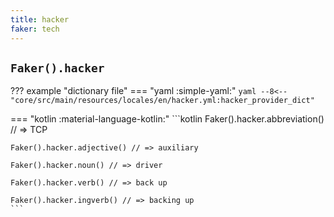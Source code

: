 ```yaml
---
title: hacker
faker: tech
---
```


## `Faker().hacker`

??? example "dictionary file"
    === "yaml :simple-yaml:"
        ```yaml
        --8<-- "core/src/main/resources/locales/en/hacker.yml:hacker_provider_dict"
        ```

=== "kotlin :material-language-kotlin:"
    ```kotlin
    Faker().hacker.abbreviation() // => TCP

    Faker().hacker.adjective() // => auxiliary

    Faker().hacker.noun() // => driver

    Faker().hacker.verb() // => back up

    Faker().hacker.ingverb() // => backing up
    ```
